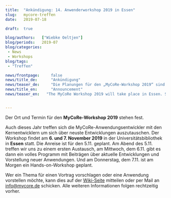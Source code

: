 ```yaml
---
title:  "Ankündigung: 14. Anwenderworkshop 2019 in Essen"
slug: 	mycore-treffen
date:   2019-07-18

draft: 	true

blog/authors: 	["Wiebke Oeltjen"]
blog/periods: 	2019-07
blog/categories:
 - News
 - Workshops
blog/tags:
 - "Treffen"

news/frontpage: 	false
news/title_de: 		"Ankündigung"
news/teaser_de: 	"Die Planungen für den „MyCoRe-Workshop 2019“ sind in vollem Gange. Er findet vom 6.-7.11.2019 in Essen statt."
news/title_en: 		"Announcement"
news/teaser_en:	  "The MyCoRe Workshop 2019 will take place in Essen. Save the date: 6. and 7. November 2019."


---
```


Der Ort und Termin für den <strong>MyCoRe-Workshop 2019</strong> stehen fest. 

Auch dieses Jahr treffen sich die MyCoRe-Anwendungsentwickler mit den Kernentwicklern um sich über neuste Entwicklungen auszutauschen.
Der Workshop findet am <strong>6. und 7. November 2019</strong> in der Universitätsbibliothek in **Essen** statt. Die Anreise ist für den 5.11. geplant. Am Abend des 5.11. treffen wir uns zu einem ersten Austausch, am Mittwoch, dem 6.11. gibt es dann ein volles Programm mit Beiträgen über aktuelle Entwicklungen und Vorstellung neuer Anwendungen. Und am Donnerstag, dem 7.11. ist am Morgen ein Hands-on-Workshop geplant. 

Wer ein Thema für einen Vortrag vorschlagen oder eine Anwendung vorstellen möchte, kann dies auf der <a href="https://cmswiki.rrz.uni-hamburg.de/hummel/MyCoRe/Organisation/ThemenVorschlag">Wiki-Seite</a> mitteilen oder per Mail an <info@mycore.de> schicken.
Alle weiteren Informationen folgen rechtzeitig vorher. 

